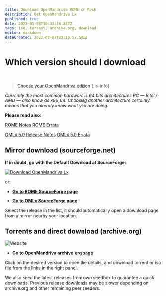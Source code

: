 ```yaml
---
title: Download OpenMandriva ROME or Rock
description: Get OpenMandriva Lx
published: true
date: 2025-01-08T10:33:18.847Z
tags: iso, torrent, archive.org, download
editor: markdown
dateCreated: 2022-02-07T23:16:57.591Z
---
```


# Which version should I download
<br>

> [Choose your OpenMandriva edition](https://www.openmandriva.org/release-picking)
{.is-info}


*Currently the most common hardware is 64 bits architectures PC — Intel / AMD — also know as x86\_64.
Choosing another architecture certainly means that you already know what you are doing.*


**Please read also:**

[ROME Notes](/distribution/releases/rome/notes)
[ROME Errata](/distribution/releases/rome/errata)

[OMLx 5.0 Release Notes](/distribution/releases/omlx50/notes)
[OMLx 5.0 Errata](/distribution/releases/omlx50/errata)
<br>


## Mirror download (sourceforge.net)

**If in doubt, go with the Default Download at SourceForge:**

[![Download OpenMandriva Lx](https://a.fsdn.com/con/app/sf-download-button)](https://sourceforge.net/projects/openmandriva/files/latest/download)

or:
-  [**Go to ROME SourceForge page**](https://sourceforge.net/projects/openmandriva/files/release/ROME/)

- [**Go to OMLx SourceForge page**](https://sourceforge.net/projects/openmandriva/files/release/5.0/)

Select the release in the list, it should automatically open a download page from a mirror nearby your location.
<br>

## Torrents and direct download (archive.org) 

![Website](https://img.shields.io/website?label=Archive.org%20Status&url=https%3A%2F%2Farchive.org)

- [**Go to OpenMandriva archive.org page**](https://archive.org/details/@oma_infra)

Click on the desired version to open the details, and download torrent or iso file from the links in the right panel.

We also seed the latest releases from own seedbox to guarantee a quick downloads. Previous release downloads may be slower depending on archive.org and other remaining peer seeders.

